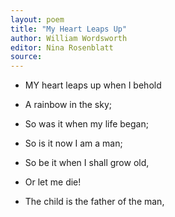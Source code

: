 ```yaml
---
layout: poem
title: "My Heart Leaps Up"
author: William Wordsworth
editor: Nina Rosenblatt
source: 
---
```


- MY heart leaps up when I behold
- A rainbow in the sky;
- So was it when my life began;
- So is it now I am a man; 

- So be it when I shall grow old,
- Or let me die!
- The child is the father of the man,


<br>
